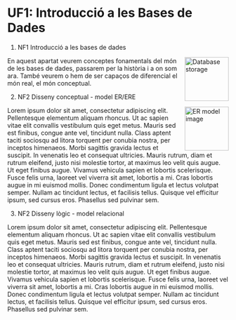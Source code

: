 # UF1: Introducció  a les Bases de Dades

1. NF1 Introducció a les bases de dades

<img src="./assets/database-storage.png"
     alt="Database storage"
     style="float: right; margin-left: 10px; width:100px" />

En aquest apartat veurem conceptes fonamentals del món de les bases de dades, passarem per la història i a on som ara. També veurem o hem de ser capaços de diferencial el món real, el món conceptual.

2. NF2 Disseny conceptual - model ER/ERE

<img src="./assets/er-model.png"
     alt="ER model image"
     style="float: right; margin-left: 10px; width:100px" />

Lorem ipsum dolor sit amet, consectetur adipiscing elit. Pellentesque elementum aliquam rhoncus. Ut ac sapien vitae elit convallis vestibulum quis eget metus. Mauris sed est finibus, congue ante vel, tincidunt nulla. Class aptent taciti sociosqu ad litora torquent per conubia nostra, per inceptos himenaeos. Morbi sagittis gravida lectus et suscipit. In venenatis leo et consequat ultricies. Mauris rutrum, diam et rutrum eleifend, justo nisi molestie tortor, at maximus leo velit quis augue. Ut eget finibus augue. Vivamus vehicula sapien et lobortis scelerisque. Fusce felis urna, laoreet vel viverra sit amet, lobortis a mi. Cras lobortis augue in mi euismod mollis. Donec condimentum ligula et lectus volutpat semper. Nullam ac tincidunt lectus, et facilisis tellus. Quisque vel efficitur ipsum, sed cursus eros. Phasellus sed pulvinar sem.

3. NF2 Disseny lògic - model relacional

Lorem ipsum dolor sit amet, consectetur adipiscing elit. Pellentesque elementum aliquam rhoncus. Ut ac sapien vitae elit convallis vestibulum quis eget metus. Mauris sed est finibus, congue ante vel, tincidunt nulla. Class aptent taciti sociosqu ad litora torquent per conubia nostra, per inceptos himenaeos. Morbi sagittis gravida lectus et suscipit. In venenatis leo et consequat ultricies. Mauris rutrum, diam et rutrum eleifend, justo nisi molestie tortor, at maximus leo velit quis augue. Ut eget finibus augue. Vivamus vehicula sapien et lobortis scelerisque. Fusce felis urna, laoreet vel viverra sit amet, lobortis a mi. Cras lobortis augue in mi euismod mollis. Donec condimentum ligula et lectus volutpat semper. Nullam ac tincidunt lectus, et facilisis tellus. Quisque vel efficitur ipsum, sed cursus eros. Phasellus sed pulvinar sem.